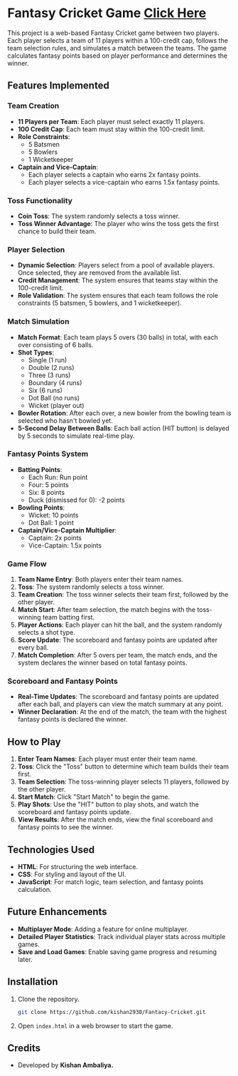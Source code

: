 # Fantasy Cricket Game [Click Here](https://fantacy-cricket.vercel.app/)

This project is a web-based Fantasy Cricket game between two players. Each player selects a team of 11 players within a 100-credit cap, follows the team selection rules, and simulates a match between the teams. The game calculates fantasy points based on player performance and determines the winner.

## Features Implemented

### Team Creation

- **11 Players per Team**: Each player must select exactly 11 players.
- **100 Credit Cap**: Each team must stay within the 100-credit limit.
- **Role Constraints**:
  - 5 Batsmen
  - 5 Bowlers
  - 1 Wicketkeeper
- **Captain and Vice-Captain**:
  - Each player selects a captain who earns 2x fantasy points.
  - Each player selects a vice-captain who earns 1.5x fantasy points.

### Toss Functionality

- **Coin Toss**: The system randomly selects a toss winner.
- **Toss Winner Advantage**: The player who wins the toss gets the first chance to build their team.

### Player Selection

- **Dynamic Selection**: Players select from a pool of available players. Once selected, they are removed from the available list.
- **Credit Management**: The system ensures that teams stay within the 100-credit limit.
- **Role Validation**: The system ensures that each team follows the role constraints (5 batsmen, 5 bowlers, and 1 wicketkeeper).

### Match Simulation

- **Match Format**: Each team plays 5 overs (30 balls) in total, with each over consisting of 6 balls.
- **Shot Types**:
  - Single (1 run)
  - Double (2 runs)
  - Three (3 runs)
  - Boundary (4 runs)
  - Six (6 runs)
  - Dot Ball (no runs)
  - Wicket (player out)
- **Bowler Rotation**: After each over, a new bowler from the bowling team is selected who hasn't bowled yet.
- **5-Second Delay Between Balls**: Each ball action (HIT button) is delayed by 5 seconds to simulate real-time play.

### Fantasy Points System

- **Batting Points**:
  - Each Run: Run point
  - Four: 5 points
  - Six: 8 points
  - Duck (dismissed for 0): -2 points
- **Bowling Points**:
  - Wicket: 10 points
  - Dot Ball: 1 point
- **Captain/Vice-Captain Multiplier**:
  - Captain: 2x points
  - Vice-Captain: 1.5x points

### Game Flow

1. **Team Name Entry**: Both players enter their team names.
2. **Toss**: The system randomly selects a toss winner.
3. **Team Creation**: The toss winner selects their team first, followed by the other player.
4. **Match Start**: After team selection, the match begins with the toss-winning team batting first.
5. **Player Actions**: Each player can hit the ball, and the system randomly selects a shot type.
6. **Score Update**: The scoreboard and fantasy points are updated after every ball.
7. **Match Completion**: After 5 overs per team, the match ends, and the system declares the winner based on total fantasy points.

### Scoreboard and Fantasy Points

- **Real-Time Updates**: The scoreboard and fantasy points are updated after each ball, and players can view the match summary at any point.
- **Winner Declaration**: At the end of the match, the team with the highest fantasy points is declared the winner.

## How to Play

1. **Enter Team Names**: Each player must enter their team name.
2. **Toss**: Click the "Toss" button to determine which team builds their team first.
3. **Team Selection**: The toss-winning player selects 11 players, followed by the other player.
4. **Start Match**: Click "Start Match" to begin the game.
5. **Play Shots**: Use the "HIT" button to play shots, and watch the scoreboard and fantasy points update.
6. **View Results**: After the match ends, view the final scoreboard and fantasy points to see the winner.

## Technologies Used

- **HTML**: For structuring the web interface.
- **CSS**: For styling and layout of the UI.
- **JavaScript**: For match logic, team selection, and fantasy points calculation.

## Future Enhancements

- **Multiplayer Mode**: Adding a feature for online multiplayer.
- **Detailed Player Statistics**: Track individual player stats across multiple games.
- **Save and Load Games**: Enable saving game progress and resuming later.

## Installation

1. Clone the repository.
   ```bash
   git clone https://github.com/kishan2930/Fantacy-Cricket.git
   ```
2. Open `index.html` in a web browser to start the game.

## Credits

- Developed by **Kishan Ambaliya.**
